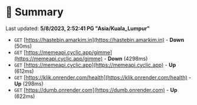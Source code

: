 # 📖 Summary
Last updated: **5/8/2023, 2:52:41 PG "Asia/Kuala_Lumpur"**

- `GET` [https://hastebin.amarkim.in](https://hastebin.amarkim.in) - **Down** (50ms)
- `GET` [https://memeapi.cyclic.app/gimme](https://memeapi.cyclic.app/gimme) - **Down** (4298ms)
- `GET` [https://memeapi.cyclic.app](https://memeapi.cyclic.app) - **Up** (612ms)
- `GET` [https://klik.onrender.com/health](https://klik.onrender.com/health) - **Up** (298ms)
- `GET` [https://dumb.onrender.com](https://dumb.onrender.com) - **Up** (622ms)
